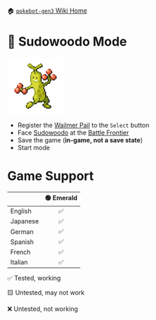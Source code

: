 🏠 [`pokebot-gen3` Wiki Home](../Readme.md)

# 🥦 Sudowoodo Mode

![](../../sprites/pokemon/shiny/Sudowoodo.png)

- Register the [Wailmer Pail](https://bulbapedia.bulbagarden.net/wiki/Wailmer_Pail) to the `Select` button
- Face [Sudowoodo](https://bulbapedia.bulbagarden.net/wiki/Sudowoodo_(Pok%C3%A9mon)) at the [Battle Frontier](https://bulbapedia.bulbagarden.net/wiki/Battle_Frontier_(Generation_III))
- Save the game (**in-game, not a save state**)
- Start mode

# Game Support
|          | 🟢 Emerald |
|:---------|:----------:|
| English  |     ✅      |
| Japanese |     ✅      |
| German   |     ✅      |
| Spanish  |     ✅      |
| French   |     ✅      |
| Italian  |     ✅      |

✅ Tested, working

🟨 Untested, may not work

❌ Untested, not working